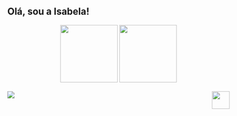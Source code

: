 ## Olá, sou a Isabela!

<div align="center">
  <img height="130em" src="https://github-readme-stats.vercel.app/api?username=isabela&theme=github_dark&show_icons=true&locale=pt-br&rank_icon=github&hide=contribs" />
  <img height="130em" src="https://github-readme-stats.vercel.app/api/top-langs/?username=isabela&layout=compact&locale=pt-br&theme=github_dark" />
</div>
<br>

<div style="display: inline_block">
  <a href="https://skillicons.dev">
    <img src="https://skillicons.dev/icons?i=html,css,js,c,mysql" />    
  </a>
  <a href="https://www.linkedin.com/in/isabela-de-melo-izidorio-910401334"> <img height="40" align="right" src="https://img.shields.io/badge/LinkedIn-0077B5?style=for-the-badge&logo=linkedin&logoColor=white" /> </a>
</div>

